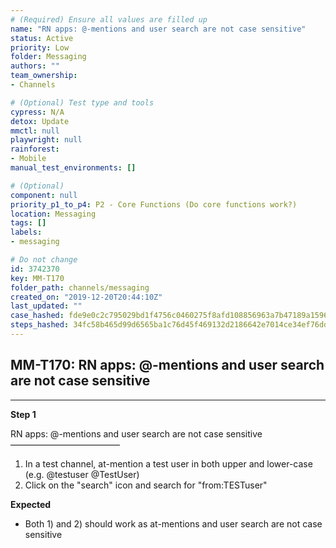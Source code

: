 ```yaml
---
# (Required) Ensure all values are filled up
name: "RN apps: @-mentions and user search are not case sensitive"
status: Active
priority: Low
folder: Messaging
authors: ""
team_ownership: 
- Channels

# (Optional) Test type and tools
cypress: N/A
detox: Update
mmctl: null
playwright: null
rainforest: 
- Mobile
manual_test_environments: []

# (Optional)
component: null
priority_p1_to_p4: P2 - Core Functions (Do core functions work?)
location: Messaging
tags: []
labels: 
- messaging

# Do not change
id: 3742370
key: MM-T170
folder_path: channels/messaging
created_on: "2019-12-20T20:44:10Z"
last_updated: ""
case_hashed: fde9e0c2c795029bd1f4756c0460275f8afd108856963a7b47189a1596be79dd240825c8960f6bfc35adb851109922ac
steps_hashed: 34fc58b465d99d6565ba1c76d45f469132d2186642e7014ce34ef76dd1f4ced85581ff8b197ae547cda138a4fef36bf2
---
```


## MM-T170: RN apps: @-mentions and user search are not case sensitive

---

**Step 1**

RN apps: @-mentions and user search are not case sensitive\
–––––––––––––––––––––––––

1. In a test channel, at-mention a test user in both upper and lower-case (e.g. @testuser @TestUser)
2. Click on the "search" icon and search for "from:TESTuser"

**Expected**

- Both 1) and 2) should work as at-mentions and user search are not case sensitive
